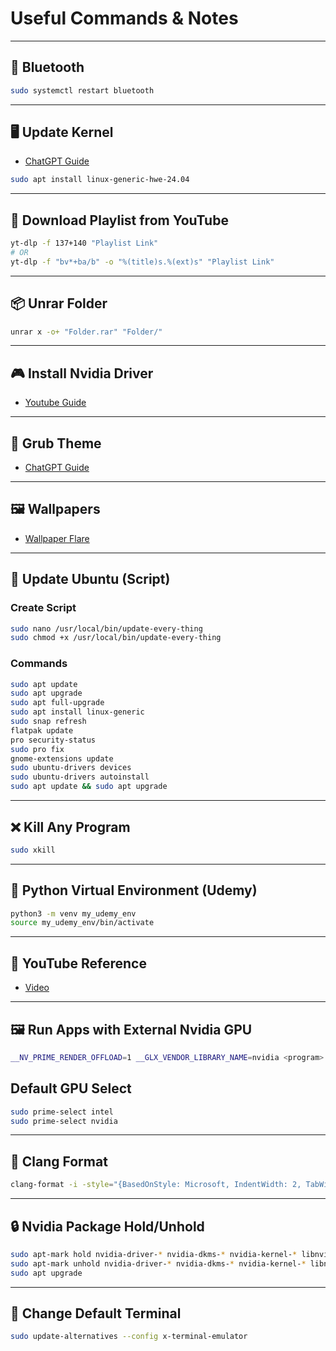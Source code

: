 # Useful Commands & Notes

---

## 🔵 Bluetooth

```bash
sudo systemctl restart bluetooth
```

---

## 🖥️ Update Kernel

- [ChatGPT Guide](https://chatgpt.com/share/6815b8d8-f12c-8005-b86c-1bc0d85cfa44)

```bash
sudo apt install linux-generic-hwe-24.04
```

---

## 🎵 Download Playlist from YouTube

```bash
yt-dlp -f 137+140 "Playlist Link"
# OR
yt-dlp -f "bv*+ba/b" -o "%(title)s.%(ext)s" "Playlist Link"
```

---

## 📦 Unrar Folder

```bash
unrar x -o+ "Folder.rar" "Folder/"
```

---

## 🎮 Install Nvidia Driver

- [Youtube Guide](https://youtu.be/9Ff9tl-32Wk?si=86SYqIQckN9Hu6PQ)

---

## 🎨 Grub Theme

- [ChatGPT Guide](https://chatgpt.com/share/6813040f-40f0-8003-9f3f-74d279ae0971)

---

## 🖼️ Wallpapers

- [Wallpaper Flare](https://www.wallpaperflare.com/sasuke-and-naruto-digital-wallpaper-uzumaki-naruto-uchiha-sasuke-wallpaper-puhqu/download/2560x1440)

---

## 🔄 Update Ubuntu (Script)

### Create Script

```bash
sudo nano /usr/local/bin/update-every-thing
sudo chmod +x /usr/local/bin/update-every-thing
```

### Commands

```bash
sudo apt update
sudo apt upgrade
sudo apt full-upgrade
sudo apt install linux-generic
sudo snap refresh
flatpak update
pro security-status
sudo pro fix
gnome-extensions update
sudo ubuntu-drivers devices
sudo ubuntu-drivers autoinstall
sudo apt update && sudo apt upgrade
```

---

## ❌ Kill Any Program

```bash
sudo xkill
```

---

## 🐍 Python Virtual Environment (Udemy)

```bash
python3 -m venv my_udemy_env
source my_udemy_env/bin/activate
```

---

## 🎥 YouTube Reference

- [Video](https://www.youtube.com/watch?v=gq-PYZRmRF4)

---

## 🖼️ Run Apps with External Nvidia GPU

```bash
__NV_PRIME_RENDER_OFFLOAD=1 __GLX_VENDOR_LIBRARY_NAME=nvidia <program>
```

## Default GPU Select

```bash
sudo prime-select intel
sudo prime-select nvidia
```

---

## 📝 Clang Format

```bash
clang-format -i -style="{BasedOnStyle: Microsoft, IndentWidth: 2, TabWidth: 2, UseTab: Never}" testing.c
```

---

## 🔒 Nvidia Package Hold/Unhold

```bash
sudo apt-mark hold nvidia-driver-* nvidia-dkms-* nvidia-kernel-* libnvidia-*
sudo apt-mark unhold nvidia-driver-* nvidia-dkms-* nvidia-kernel-* libnvidia-*
sudo apt upgrade
```

---

## 🔄 Change Default Terminal

```bash
sudo update-alternatives --config x-terminal-emulator
```
